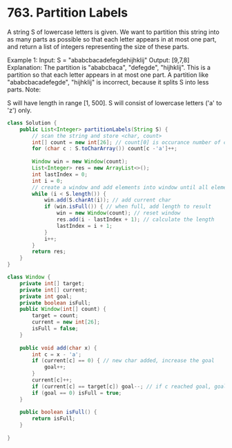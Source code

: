 # 763. Partition Labels

A string S of lowercase letters is given. We want to partition this string into as many parts as possible so that each letter appears in at most one part, and return a list of integers representing the size of these parts.

Example 1:
Input: S = "ababcbacadefegdehijhklij"
Output: [9,7,8]
Explanation:
The partition is "ababcbaca", "defegde", "hijhklij".
This is a partition so that each letter appears in at most one part.
A partition like "ababcbacadefegde", "hijhklij" is incorrect, because it splits S into less parts.
Note:

S will have length in range [1, 500].
S will consist of lowercase letters ('a' to 'z') only.



```java
class Solution {
    public List<Integer> partitionLabels(String S) {
        // scan the string and store <char, count>
        int[] count = new int[26]; // count[0] is occurance number of char
        for (char c : S.toCharArray()) count[c -'a']++;
        
        Window win = new Window(count);
        List<Integer> res = new ArrayList<>();
        int lastIndex = 0;
        int i = 0;
        // create a window and add elements into window until all elements in window reached their cap, add index+1 into result list
        while (i < S.length()) {
            win.add(S.charAt(i)); // add current char
            if (win.isFull()) { // when full, add length to result
                win = new Window(count); // reset window
                res.add(i - lastIndex + 1); // calculate the length
                lastIndex = i + 1;
            }
            i++;
        }
        return res;
    }
}

class Window {
    private int[] target;
    private int[] current;
    private int goal;
    private boolean isFull;
    public Window(int[] count) {
        target = count;
        current = new int[26];
        isFull = false;
    }
    
    public void add(char x) {
        int c = x - 'a';
        if (current[c] == 0) { // new char added, increase the goal
            goal++;
        }
        current[c]++;
        if (current[c] == target[c]) goal--; // if c reached goal, goal--
        if (goal == 0) isFull = true;
    }
    
    public boolean isFull() {
        return isFull;
    } 
        
}
```